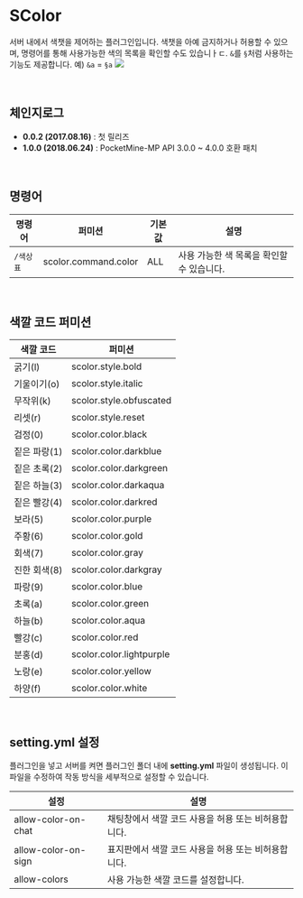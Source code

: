 # SColor
서버 내에서 색챗을 제어하는 플러그인입니다.
색챗을 아예 금지하거나 허용할 수 있으며, 명령어를 통해 사용가능한 색의 목록을 확인할 수도 있습니ㅏㄷ.
`&`를 `§`처럼 사용하는 기능도 제공합니다. 예) `&a` = `§a`
![](https://i.imgur.com/fZp6R7r.png)

<br>

## 체인지로그
* **0.0.2 (2017.08.16)** : 첫 릴리즈
* **1.0.0 (2018.06.24)** : PocketMine-MP API 3.0.0 ~ 4.0.0 호환 패치

<br>

## 명령어
|명령어|퍼미션|기본값|설명|
|-|-|-|-|
|`/색상표`|scolor.command.color|ALL|사용 가능한 색 목록을 확인할 수 있습니다.|

<br>

## 색깔 코드 퍼미션
|색깔 코드|퍼미션|
|-|-|
|굵기(l)|scolor.style.bold|
|기울이기(o)|scolor.style.italic|
|무작위(k)|scolor.style.obfuscated|
|리셋(r)|scolor.style.reset|
|검정(0)|scolor.color.black|
|짙은 파랑(1)|scolor.color.darkblue|
|짙은 초록(2)|scolor.color.darkgreen|
|짙은 하늘(3)|scolor.color.darkaqua|
|짙은 빨강(4)|scolor.color.darkred|
|보라(5)|scolor.color.purple|
|주황(6)|scolor.color.gold|
|회색(7)|scolor.color.gray|
|진한 회색(8)|scolor.color.darkgray|
|파랑(9)|scolor.color.blue|
|초록(a)|scolor.color.green|
|하늘(b)|scolor.color.aqua|
|빨강(c)|scolor.color.red|
|분홍(d)|scolor.color.lightpurple|
|노랑(e)|scolor.color.yellow|
|하양(f)|scolor.color.white|

<br>

## setting.yml 설정
플러그인을 넣고 서버를 켜면 플러그인 폴더 내에 **setting.yml** 파일이 생성됩니다. 이 파일을 수정하여 작동 방식을 세부적으로 설정할 수 있습니다.

|설정|설명|
|-|-|
|allow-color-on-chat|채팅창에서 색깔 코드 사용을 허용 또는 비허용합니다.|
|allow-color-on-sign|표지판에서 색깔 코드 사용을 허용 또는 비허용합니다.|
|allow-colors|사용 가능한 색깔 코드를 설정합니다.|
